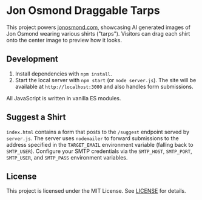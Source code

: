 # Jon Osmond Draggable Tarps

This project powers [jonosmond.com](https://jonosmond.com), showcasing AI generated images of Jon Osmond wearing various shirts ("tarps"). Visitors can drag each shirt onto the center image to preview how it looks.

## Development

1. Install dependencies with `npm install`.
2. Start the local server with `npm start` (or `node server.js`).
   The site will be available at `http://localhost:3000` and also handles
   form submissions.

All JavaScript is written in vanilla ES modules.

## Suggest a Shirt

`index.html` contains a form that posts to the `/suggest` endpoint served by
`server.js`.  The server uses `nodemailer` to forward submissions to the address
specified in the `TARGET_EMAIL` environment variable (falling back to
`SMTP_USER`).  Configure your SMTP credentials via the `SMTP_HOST`, `SMTP_PORT`,
`SMTP_USER`, and `SMTP_PASS` environment variables.

## License

This project is licensed under the MIT License. See [LICENSE](LICENSE) for details.
